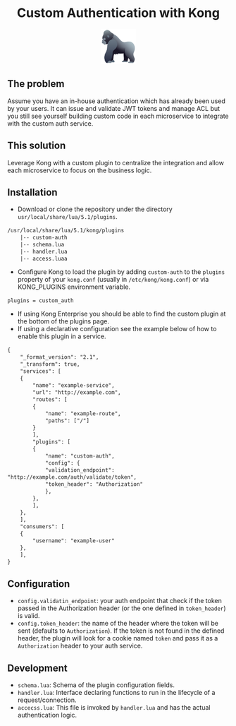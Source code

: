 <div align="center">
    <h1>Custom Authentication with Kong</h1>
    <a href="https://www.joypixels.com/profiles/emoji/gorilla">
	<img
	    height="80"
	    width="80"
	    alt="gorilla"
	    src="https://raw.githubusercontent.com/portothree/kong-custom-auth/master/other/gorilla.png"
	    />
    </a>
</div>

## The problem

Assume you have an in-house authentication which has already been used by your users. It can issue and validate JWT tokens and manage ACL but you still see yourself building custom code in each microservice to integrate with the custom auth service.

## This solution

Leverage Kong with a custom plugin to centralize the integration and allow each microservice to focus on the business logic.

## Installation

- Download or clone the repository under the directory `usr/local/share/lua/5.1/plugins`.

```
/usr/local/share/lua/5.1/kong/plugins
    |-- custom-auth
	|-- schema.lua
	|-- handler.lua
	|-- access.luaa
```

- Configure Kong to load the plugin by adding `custom-auth` to the `plugins` property of your `kong.conf` (usually in `/etc/kong/kong.conf`) or via KONG_PLUGINS environment variable.

```
plugins = custom_auth
```

- If using Kong Enterprise you should be able to find the custom plugin at the bottom of the plugins page.
- If using a declarative configuration see the example below of how to enable this plugin in a service.

```
{
    "_format_version": "2.1",
    "_transform": true,
    "services": [
	{
	    "name": "example-service",
	    "url": "http://example.com",
	    "routes": [
		{
		    "name": "example-route",
		    "paths": ["/"]
		}
	    ],
	    "plugins": [
		{
		    "name": "custom-auth",
		    "config": {
			"validation_endpoint": "http://example.com/auth/validate/token",
			"token_header": "Authorization"
		    },
		},
	    ],
	},
    ],
    "consumers": [
	{
	    "username": "example-user"
	},
    ],
}
```

## Configuration

- `config.validatin_endpoint`: your auth endpoint that check if the token passed in the Authorization header (or the one defined in `token_header`) is valid.
- `config.token_header`: the name of the header where the token will be sent (defaults to `Authorization`). If the token is not found in the defined header, the plugin will look for a cookie named `token` and pass it as a `Authorization` header to your auth service.

## Development

- `schema.lua`: Schema of the plugin configuration fields.
- `handler.lua`: Interface declaring functions to run in the lifecycle of a request/connection.
- `accecss.lua`: This file is invoked by `handler.lua` and has the actual authentication logic.
